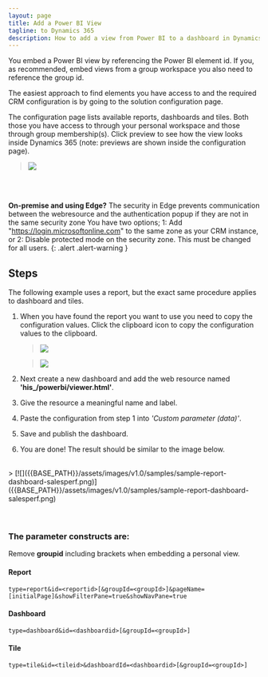 ```yaml
---
layout: page
title: Add a Power BI View
tagline: to Dynamics 365
description: How to add a view from Power BI to a dashboard in Dynamics 365 Sales and Service.
---
```


You embed a Power BI view by referencing the Power BI element id. If you, as recommended, embed views from a group workspace you also need to reference the group id.

The easiest approach to find elements you have access to and the required CRM configuration is by going to the solution
configuration page.

The configuration page lists available reports, dashboards and tiles. Both those you have access to through your personal workspace and those through
group membership(s). Click preview to see how the view looks inside Dynamics 365 (note: previews are shown inside the configuration page).

   > [![]({{BASE_PATH}}/assets/images/v1.0/crm-config/config-overview.png)]({{BASE_PATH}}/assets/images/v1.0/crm-config/config-overview.png)
<br />
<br />

**On-premise and using Edge?** The security in Edge prevents communication between the webresource and the authentication popup if they are not in the same security zone
You have two options; 1: Add "https://login.microsoftonline.com" to the same zone as your CRM instance, or 2: Disable protected mode on the security zone. This must be
changed for all users.
{: .alert .alert-warning }

## Steps
The following example uses a report, but the exact same procedure applies to dashboard and tiles.

1. When you have found the report you want to use you need to copy the configuration values. Click the clipboard icon to copy the configuration values to the clipboard. 

   > [![]({{BASE_PATH}}/assets/images/v1.0/crm-config/config-copy2clipboard-report.png)]({{BASE_PATH}}/assets/images/v1.0/crm-config/config-copy2clipboard-report.png)

   > [![]({{BASE_PATH}}/assets/images/v1.0/crm-config/config-add-webresource-report.png)]({{BASE_PATH}}/assets/images/v1.0/crm-config/config-add-webresource-report.png)

2. Next create a new dashboard and add the web resource named **'his_/powerbi/viewer.html'**.
3. Give the resource a meaningful name and label.
4. Paste the configuration from step 1 into *'Custom parameter (data)'*.
5. Save and publish the dashboard.
6. You are done! The result should be similar to the image below.

<br />
   > [![]({{BASE_PATH}}/assets/images/v1.0/samples/sample-report-dashboard-salesperf.png)]({{BASE_PATH}}/assets/images/v1.0/samples/sample-report-dashboard-salesperf.png)

<br />
<br />
<br />
 

### The parameter constructs are:

Remove **groupid** including brackets when embedding a personal view.

#### Report
```
type=report&id=<reportid>[&groupId=<groupId>]&pageName=[initialPage]&showFilterPane=true&showNavPane=true
```

#### Dashboard
```
type=dashboard&id=<dashboardid>[&groupId=<groupId>]
```

#### Tile
```
type=tile&id=<tileid>&dashboardId=<dashboardid>[&groupId=<groupId>]
```


